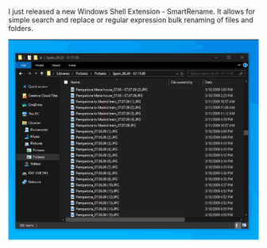 I just released a new Windows Shell Extension - SmartRename.  It allows for simple search and replace or regular expression bulk renaming of files and folders.


![Smart Rename Demo](/assets/images/SmartRenameDemo.gif)
